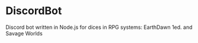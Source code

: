# DiscordBot
Discord bot written in Node.js for dices in RPG systems: EarthDawn 1ed. and Savage Worlds
